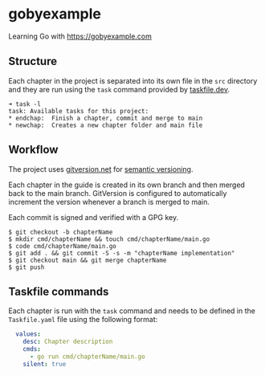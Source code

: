# gobyexample
Learning Go with https://gobyexample.com

## Structure

Each chapter in the project is separated into its own file in the `src` directory and they are run using the `task` command provided by [taskfile.dev](https://taskfile.dev).

```
➜ task -l
task: Available tasks for this project:
* endchap: 	Finish a chapter, commit and merge to main
* newchap: 	Creates a new chapter folder and main file
```

## Workflow

The project uses [gitversion.net](https://gitversion.net) for [semantic versioning](http://semver.org).

Each chapter in the guide is created in its own branch and then merged back to the main branch. GitVersion is configured to automatically increment the version whenever a branch is merged to main.

Each commit is signed and verified with a GPG key.

```
$ git checkout -b chapterName
$ mkdir cmd/chapterName && touch cmd/chapterName/main.go
$ code cmd/chapterName/main.go
$ git add . && git commit -S -s -m "chapterName implementation"
$ git checkout main && git merge chapterName
$ git push
```

## Taskfile commands

Each chapter is run with the `task` command and needs to be defined in the `Taskfile.yaml` file using the following format:

```yaml
  values:
    desc: Chapter description
    cmds:
      - go run cmd/chapterName/main.go
    silent: true
```